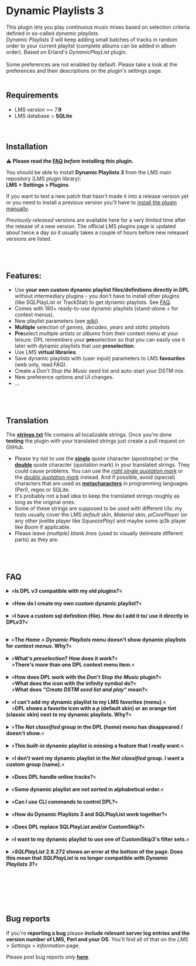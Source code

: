 Dynamic Playlists 3
====

This plugin lets you play continuous music mixes based on selection criteria defined in so-called <i>dynamic playlists</i>.<br>
*Dynamic Playlists 3* will keep adding small batches of tracks in random order to your current playlist (complete albums can be added in album order). Based on Erland's <i>DynamicPlayList</i> plugin.<br><br>
Some preferences are not enabled by default. Please take a look at the preferences and their descriptions on the plugin's settings page.
<br><br>

## Requirements

- LMS version >= 7.**9**
- LMS database = **SQLite**
<br><br><br>

## Installation
⚠️ **Please read the [FAQ](https://github.com/AF-1/lms-dynamicplaylists#faq) *before* installing this plugin.**<br>

You should be able to install **Dynamic Playlists 3** from the LMS main repository (LMS plugin library):<br>**LMS > Settings > Plugins**.<br>

If you want to test a new patch that hasn't made it into a release version yet or you need to install a previous version you'll have to [install the plugin manually](https://github.com/AF-1/sobras/wiki/Manual-installation-of-LMS-plugins).

*Previously released* versions are available here for a very *limited* time after the release of a new version. The official LMS plugins page is updated about twice a day so it usually takes a couple of hours before new released versions are listed.
<br><br><br><br>


## Features:
* Use **your own custom dynamic playlist files/definitions directly in DPL** without intermediary plugins - you don't have to install other plugins (like SQLPlayList or TrackStat) to get dynamic playlists. See [FAQ](https://github.com/AF-1/lms-dynamicplaylists#faq).
* Comes with 180+ ready-to-use dynamic playlists (stand-alone + for context menus).
* New playlist parameters (see [wiki](https://github.com/AF-1/lms-dynamicplaylists/wiki/DPL-playlist-format)).
* **Multiple** selection of *genres*, *decades*, *years* and *static playlists*
* **Pre**select multiple *artists* or *albums* from their context menu at your leisure. DPL remembers your **pre**selection so that you can easily use it later with dynamic playlists that use **preselection**.
* Use LMS **virtual libraries**.
* Save dynamic playlists with (user input) parameters to LMS **favourites** (web only, read FAQ).
* Create a *Don't Stop the Music* seed list and auto-start your DSTM mix.
* New preference options and UI changes.
* …
<br><br><br><br>

## Translation
The [**strings.txt**](https://github.com/AF-1/lms-dynamicplaylists/blob/main/DynamicPlaylists3/strings.txt) file contains all localizable strings. Once you're done **testing** the plugin with your translated strings just create a pull request on GitHub.<br>
* Please try not to use the [**single**](https://www.fileformat.info/info/unicode/char/27/index.htm) quote character (apostrophe) or the [**double**](https://www.fileformat.info/info/unicode/char/0022/index.htm) quote character (quotation mark) in your translated strings. They could cause problems. You can use the [*right single quotation mark*](https://www.fileformat.info/info/unicode/char/2019/index.htm) or the [*double quotation mark*](https://www.fileformat.info/info/unicode/char/201d/index.htm) instead. And if possible, avoid (special) characters that are used as [**metacharacters**](https://en.wikipedia.org/wiki/Metacharacter) in programming languages (Perl), regex or SQLite.
* It's probably not a bad idea to keep the translated strings roughly as long as the original ones.<br>
* Some of these strings are supposed to be used with different UIs: my tests usually cover the LMS *default* skin, *Material* skin, *piCorePlayer* (or any other jivelite player like *SqueezePlay*) and maybe some ip3k player like *Boom* if applicable.
* Please leave *(multiple) blank lines* (used to visually delineate different parts) as they are.
<br><br><br><br>


## FAQ

<details><summary>»<b>Is DPL v<i>3</i> compatible with my old plugins?</b>«</summary><br><p><i>Dynamic Playlist 3</i> removes ties to other (unsupported) plugins in a way that they shouldn't break <i>Dynamic Playlists 3</i> if those plugins ever stopped working properly. And <b>within these limits</b> DPL v<b>3</b> tries to maintain as much backwards compatibility as possible.<br><br>So older plugins <i>might</i> work with DPL v<b>3</b> but <b>I won't guarantee that they do or will continue to do so. And I won't spend time on making DPL v3 compatible with unsupported/older plugins</b> (this is what <b>"not supported"</b> <i>below</i> refers to). <i>Somebody else</i> would have to maintain, test and update those plugins to make/keep them fully compatible with newer versions of DPL v<b>3</b> and provide support for them.<br>

- <b>CustomSkip</b>: DPL v<b>3</b> works with <a href="https://github.com/AF-1/lms-customskip"><b>CustomSkip 3</b></a>. If you use <i>SQLPlayList</i> to create dynamic playlists that include CustomSkip filter sets check if SQLPlayList still works with DPL3. But setting secondary Custom Skip filter sets will work without the <i>SQLPlayList</i> plugin if you set the correct playlist parameter in your dynamic playlist definition (as explained in the <a href="https://github.com/AF-1/lms-dynamicplaylists/wiki/DPL-playlist-format#general-parameters"><b>wiki</b></a>). But <b>please read the CustomSkip v3 <a href="https://github.com/AF-1/lms-customskip#faq">FAQ</a> first <i>before</i> installing CS3</b>.<br>

- <b>SQLPlayList</b>: main features (creating dynamic playlists and making them available to DPL3) should work but not supported. Please remember: SQLPlayList (which predates DPL v3) doesn't know about the new playlist parameters and functions introduced with DPL v<b>3</b>. As long as it works you could use SQLPlayList to assist you in creating (a first draft of) your custom dynamic playlists. You <i>don't need SQLPayList anymore to make your dynamic playlists <b>available</b> to DPL</i> though. You can simply export your (custom) dynamic playlists from SQLPlayList and use them directly in DPL v3 (read FAQ below).<br>

- <b>TrackStat</b> / <b>CustomScan</b>: could work, not tested, not supported.<br>

- <b>MultiLibrary</b>: might work, not tested, not supported. DPL v3 no longer contains code for MultiLibrary. I recommend migrating from the <i>MultiLibrary</i> plugin to native LMS <b>virtual libraries</b> so you can use DPL v3 <i>playlist parameters</i> for virtual libraries (ID, name and user input selection). You can easily create new virtual libraries using saved <b>advanced search</b>es. Or, if you're familiar with SQLite, there's a [plugin](https://github.com/AF-1/lms-sqlitevirtuallibraries) that lets you use SQLite statements to create virtual libraries.
</p></details><br>

<details><summary>»<b>How do I create my own <i>custom</i> dynamic playlist?</b>«</summary><br><p>
Dynamic playlist definitions are basically plain text files with a "<b>.sql.xml</b>" file extension that contain your sqlite code/playlist definition. The dynamic playlist format is basically the same as the SQLPlayList format.<br><br>
If you're not comfortable with creating your SQLite playlist definition <i>from scratch</i> you could use the <i>SQLPlayList</i> plugin (to assist you in creating your first draft). You can still let <i>SQLPayList</i> make your custom dynamic playlist available to DPL and that's it. But as the <i>SQLPlayList</i> plugin predates DPL v<b>3</b> it can't know/add any of the <a href="https://github.com/AF-1/lms-dynamicplaylists/wiki/DPL-playlist-format#playlist-parameters">new playlist parameters</a> and I can't guarantee that dynamic playlists created with SQLPlayList will (continue to) work with DPL v<b>3</b>. So as long as <i>SQLPayList</i> works you could try that first if you don't like meddling with SQLite. But no guarantees.<br><br>On the other hand, if you want to make sure that your custom dynamic playlists will continue to work - even if SQLPayList stops working or is no longer compatible - you should <b>export</b> your custom dynamic playlists from <i>SQLPlayList</i> <b>as "Customized SQL"</b> files (file extension: <b>.sql.xml</b>). You can edit them in any (plain text) editor and use new playlist parameters or create more complex sqlite definitions. This will give you a great deal of freedom in creating dynamic playlists tailored to your specific needs.<br><br>
In any case <b>please read the <a href="https://github.com/AF-1/lms-dynamicplaylists/wiki/DPL-playlist-format">wiki</b></a> for more information on the dynamic playlist <b>format</b>.</p></details><br>

<details><summary>»<b>I have a custom sql definition (file). How do I add it to/ use it directly in DPLv3?</b>«</summary><br><p>

- If you already have a sql.xml <b>file</b> you can skip the next 2 steps.<br>

- Open a plain text editor of your choice and copy&paste (or edit) your sql code.<br>

- Save it as "nameofyourchoice.sql.xml". The file extension <b>.sql.xml</b> is important.<br>

- Now put this file in DPL's <i>folder for custom dynamic playlists</i> called <b>DPL-custom-lists</b>. Unless you've changed its location in DPL's settings you'll find this folder in your <i>LMS playlist folder</i>.<br>

- The new dynamic playlist should now be listed in DPL, either in the <i>Not classified</i> group or in other groups according to what the <code>-- PlaylistGroups</code> parameter in your playlist definition says.</p></details><br>

<details><summary>»<b>The <i>Home > Dynamic Playlists</i> menu doesn't show dynamic playlists for <i>context menus</i>. Why?</b>«</summary><br><p>
By default the <b>Home > Dynamic Playlists</b> menu will only show dynamic playlists that <i>don't</i> include the <code>-- PlaylistMenuListType:contextmenu</code> parameter. Here you won't find any dynamic playlists that can be called from an item's context menu.<br>
And <b>context menus</b> (= <i>More</i> menu in webUI or <i>click/touch-hold</i> on jivelite players) will <i>only show dynamic playlists for context menus</i>. So there may be some overlap but this separation greatly helps reduce clutter.</p></details><br>

<details><summary>»<b>What's <i>preselection</i>? How does it work?</b>«<br>&nbsp;&nbsp;&nbsp;&nbsp;»<b>There's more than one DPL context menu item.</b>«</summary><br><p>
DPL has playlist parameters that allow you to select <b>multiple</b> genres, decades, years and static playlist. But even the smallest music libraries have a large number of <b>artists</b> and <b>albums</b> that would result in poorly browsable, far too long selection lists. The solution is to gather/select artists or albums first using the <b>preselection</b> context menu item and then start a dynamic playlist for preselected artists/albums.<br>
So for <b>artists</b> and <b>albums</b> DPL will show a <b>second <i>context</i> menu</b> that allows you to <b>preselect</b> this artist/album while browsing your music library. DPL will remember your (pre)selection (<i>until the next LMS restart</i>/rescan).<br>Once you've finished preselecting artists/albums, go to DPL's home menu and use this selection with any dynamic playlist that makes use of the <code>PlaylistPreselectedArtists</code> or <code>PlaylistPreselectedAlbums</code> playlist parameter. There are some built-in dynamic playlists to get you started (in the <i>Songs</i> group). And it's very easy to add these playlist parameters to your custom dynamic playlists. Read this <a href="https://github.com/AF-1/lms-dynamicplaylists/wiki/DPL-playlist-format#user-input-parameters"><b>wiki</b></a> section for more information.
</p></details><br>

<details><summary>»<b>How does DPL work with the <i>Don't Stop the Music</i> plugin?</b>«<br>&nbsp;&nbsp;&nbsp;&nbsp;»<b>What does the icon with the infinity symbol do?</b>«<br>&nbsp;&nbsp;&nbsp;&nbsp;»<b>What does “<i>Create DSTM seed list and play</i>“ mean?</b>«</summary><br><p>
The <i>Don't Stop the Music</i> (DSTM) plugin “will automatically add similar music to what you've been listening to ... once you've reached the end of your playlist“. DSTM takes a look at the existing tracks in your client's playlist (the <i>seed list</i>) to determine what kind of tracks to search for.<br>Now you can use <i>Dynamic Playlists 3</i> to create a DSTM seed list from any dynamic playlist and start a DSTM mix for you. There's a preference setting if you prefer to skip playback of all seed list tracks (but the last one).
</p></details><br>

<details><summary>»<b>I can't add my dynamic playlist to my LMS favorites (menu)</b>.«<br>&nbsp;&nbsp;&nbsp;&nbsp;»<b>DPL shows a favorite icon with a <i>p</i> (default skin) or an orange tint (classic skin) next to my dynamic playlists. Why?</b>«</summary><br><p>
DPL's default setting has always been (even in v2) that you can only add dynamic playlists to LMS favorites that <b>don't request user input</b>. In other words only <i>one-click</i> dynamic playlists could be added as LMS favorites.<br>
DPL v3.4 allows you to add dynamic playlists with playlist parameter values (= values from user input) to LMS favorites - with some <b>limitations</b>:<br>

    - This feature is experimental and will remain <b>limited to the LMS web UI</b> (<b>Default</b> and <b>Classic</b> skin).<br>
    - Saving dynamic playlists with user input values basically means you're saving a url with fixed playlist parameters as a one-click dynamic playlist. The value of some of these playlist parameters (esp. artist/album/genre/track/playlist IDs) might change after a (delete/wipe) rescan. So please remember: <b>a (delete/wipe) rescan might invalidate some dynamic playlists favorites <i>with saved user input values</b></i>. You'll have to remove & readd them. Therefore I suggest you choose a good descriptive name so you'll remember what parameter values you chose (like "Alternative 80s rated").<br><br>

In short: you can <i>save</i> dynamic playlists that request user input to LMS favorites now using LMS's <i>Default</i> or <i>Classic</i> <b>web UI</b>. Once saved they should behave like normal favorites (one-click action). These favorites <i>might</i> stop working after a (wipe/delete) rescan (esp. if they include artist/album/genre/track/playlist IDs).
</p></details><br>

<details><summary>»<b>The <i>Not classified</i> group in the DPL (home) menu has disappeared / doesn't show.</b>«</summary><br><p>
The <i>Not classified</i> group in the DPL (home) menu and on settings pages will only be displayed if DPL found dynamic playlists that belong in this group, i.e. if it's not empty.</p></details><br>

<details><summary>»<b>This <i>built-in</i> dynamic playlist is missing a feature that I really want.</b>«</summary><br><p>
The collection of <b>built-in</b> dynamic playlists includes only a large but limited set of frequently used playlists that won't see regular additions or updates. It can also be used as a <i>starting point</i> to create your <b>own custom</b> dynamic playlists whose very reason for existence is to help you create dynamic playlists tailored to your <i>specific</i> needs.</p></details><br>

<details><summary>»<b>I don't want my dynamic playlist in the <i>Not classified</i> group. I want a custom group (name).</b>«</summary><br><p>
The <i>Not classified</i> group is a <i>catch-all group</i> for all dynamic playlist that are <b>not</b> assigned to any playlist <i>group</i>. You can <b>create your own custom playlist groups</b> either by entering a group name in SQLPlayList or by setting the <code>-- PlaylistGroups:</code> parameter in your dynamic playlist definition (see <a href="https://github.com/AF-1/lms-dynamicplaylists/wiki/DPL-playlist-format#general-parameters"><b>wiki</b></a>).</p></details><br>

<details><summary>»<b>Does DPL handle online tracks?</b>«</summary><br><p>
<i>Dynamic Playlists 3</i> will process <b>online tracks</b> that have been <b>added to your LMS library as part of an album</b>. LMS does not import <b>single</b> online tracks or tracks of <i>online</i> <b>playlists</b> as <b>library</b> tracks and therefore they won't be processed by <i>Dynamic Playlists 3</i>.</p></details><br>

<details><summary>»<b>Some dynamic playlist are not sorted in alphabetical order.</b>«</summary><br><p>
In general <i>dynamic playlists</i> will <b>always</b> be listed in this order: 1. built-in  2. custom/user-provided  3. provided by other plugins. Dynamic playlists in the last two groups should be listed in <i>alphabetical</i> order.<br><b>Built-in</b> dynamic playlists are listed in a 'content-based' order created by me. For example, I try to group dynamic playlists together that are about ratings, play count or genre/decade selection. If you don't like how I ordered the built-in dynamic playlists, don't forget that you can clone these playlists and even put them in a custom playlist group just by adding the corresponding parameter (see <a href="https://github.com/AF-1/lms-dynamicplaylists/wiki/DPL-playlist-format#general-parameters"><b>wiki</b></a>).<br>Static (saved) playlists will always be ordered alphabetically.
</p></details><br>

<details><summary>»<b>Can I use CLI commands to control DPL?</b>«</summary><br><p>
Explained in the <a href="https://github.com/AF-1/lms-dynamicplaylists/wiki/CLI-commands">wiki</a>.
</p></details><br>

<details><summary>»<b>How do Dynamic Playlists 3 and SQLPlayList work together?</b>«</summary><br><p>
<i>Dynamic Playlists 3</i> serves you a continuous music mix. To determine what music it should fetch from the music library it needs search criteria defined in so-called <i>dynamic playlists</i>. It comes with a collection of frequently used (built-in) dynamic playlists to get you started.<br>At some point you'll probably want to create a dynamic playlist that's tailored to your very specific needs because the <i>built-in</i> dynamic playlists can and will never cover more than only a small selection of all possible use cases. If you don't want to or don't know how to create custom dynamic playlists from scratch (see other FAQ section for instructions) you can try to use the <i>SQLPlayList</i> plugin (as long as it works - different plugin, not supported by me). SQLPlayList assists you in <i>creating</i> those dynamic playlists without bothering with the details of SQLite code and makes them <i>available</i> to DPL.<br><i>Dynamic Playlists 3</i>, like its predecessor, will never have any of those features.<br><br>So even though <i>Dynamic Playlists 3</i> comes with a collection of built-in dynamic playlists <b>its job is not to help you <i>create</i> dynamic playlists but to <i>play</i> them</b>.
</p></details><br>

<details><summary>»<b>Does DPL replace SQLPlayList and/or CustomSkip?</b>«</summary><br><p>
No. SQLPlayList and CustomSkip3 are <b>separate</b> plugins and they have a different focus/job to do. DPL will never have the same features as any of these plugins. You <i>can</i> use them but you <i>don't have to</i>.<br>Custom Skip <b>3</b> works with DPL <b>3</b> and SQLPlayList is reported to work (with some limitations and without any guarantees as to how long, see other FAQ).<br>If you're comfortable writing/editing SQLite using custom dynamic playlist definitions you can probably do without them.
</p></details><br>

<details><summary>»<b>I want to my dynamic playlist to use one of CustomSkip3's filter sets.</b>«</summary><br><p>
You can either use the <i>SQLPlayList</i> plugin to do that (as long as it works - different plugin, not supported by me) or add the necessary <b>action/CLI playlist parameters</b> to the SQLite code of your custom dynamic playlist as described <a href="https://github.com/AF-1/lms-dynamicplaylists/wiki/DPL-playlist-format#general-parameters">here</a>.
</p></details><br>

<details><summary>»<b><i>SQLPlayList</i> 2.6.272 shows an error at the bottom of the page. Does this mean that <i>SQLPlayList</i> is no longer compatible with <i>Dynamic Playlists 3</i>?</b>«</summary><br><p>
I think SQLPlayList used to display the currently playing dynamic playlist at the bottom of that page. Since DPL3 uses a different plugin name the reference to the old DPL version 2 is broken. But so far I have no reports that this breaks SQLPlaylist's main features: assisting you in creating dynamic playlists and making them available to DPL3. Just ignore this error.
</p></details><br>

<br><br><br><br>

## Bug reports

If you're **reporting a bug** please **include relevant server log entries and the version number of LMS, Perl and your OS**. You'll find all of that on the  *LMS* > *Settings* > *Information* page.

Please post bug reports *only* [**here**](https://forums.slimdevices.com/showthread.php?115073-Announce-Dynamic-Playlists-3-(mod)).
